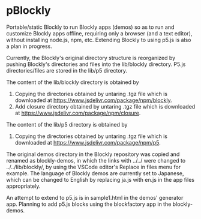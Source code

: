 # pBlockly
Portable/static Blockly to run Blockly apps (demos) so as to run and customize Blockly apps offline, requiring only a browser (and a text editor), without installing node.js, npm, etc. Extending Blockly to using p5.js is also a plan in progress.

Currently, the Blockly's original directory structure is reorganized by pushing Blockly's directories and files into the lib/blockly directory. P5.js directories/files are stored in the lib/p5 directory.

The content of the lib/blockly directory is obtained by
1. Copying the directories obtained by untaring .tgz file which is downloaded at https://www.jsdelivr.com/package/npm/blockly.
1. Add closure directory obtained by untaring .tgz file which is downloaded at https://www.jsdelivr.com/package/npm/closure. 

The content of the lib/p5 directory is obtained by
1. Copying the directories obtained by untaring .tgz file which is downloaded at https://www.jsdelivr.com/package/npm/p5.

The original demos directory in the Blockly repository was copied and renamed as blockly-demos, in which the links with ../../  were changed to ../../lib/blockly/, by using the VSCode editor's Replace in files menu for example. The language of Blockly demos are currently set to Japanese, which can be changed to English by replacing ja.js with en.js in the app files appropriately.

An attempt to extend to p5.js is in sample1.html in the demos' generator app. Planning to add p5.js blocks using the blockfactory app in the blockly-demos.
